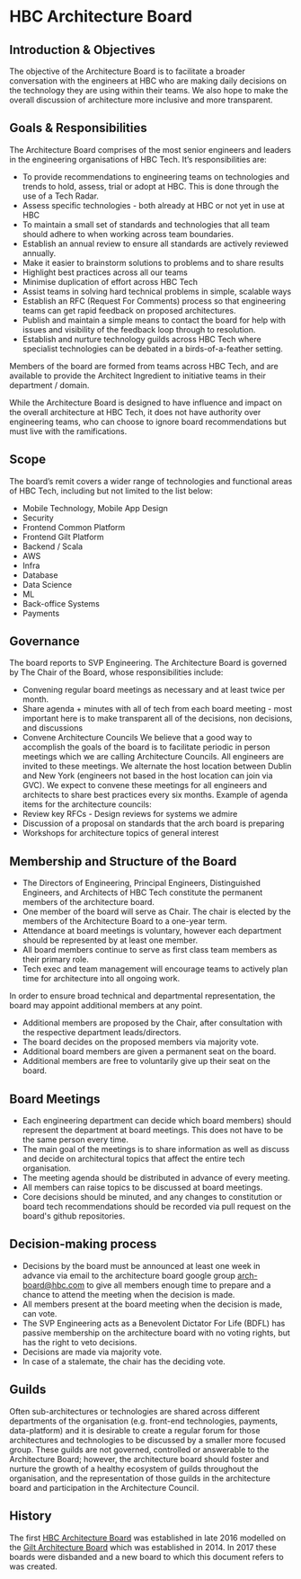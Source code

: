 # HBC Architecture Board

## Introduction & Objectives

The objective of the Architecture Board is to facilitate a broader conversation with the engineers at HBC who are making daily decisions on the technology they are using within their teams. We also hope to make the overall discussion of architecture more inclusive and more transparent.

## Goals & Responsibilities

The Architecture Board comprises of the most senior engineers and leaders in the engineering organisations of HBC Tech. It’s responsibilities are:

* To provide recommendations to engineering teams on technologies and trends to hold, assess, trial or adopt at HBC. This is done through the use of a Tech Radar.
* Assess specific technologies - both already at HBC or not yet in use at HBC
* To maintain a small set of standards and technologies that all team should adhere to when working across team boundaries.
* Establish an annual review to ensure all standards are actively reviewed annually.
* Make it easier to brainstorm solutions to problems and to share results
* Highlight best practices across all our teams
* Minimise duplication of effort across HBC Tech
* Assist teams in solving hard technical problems in simple, scalable ways
* Establish an RFC (Request For Comments) process so that engineering teams can get rapid feedback on proposed architectures.
* Publish and maintain a simple means to contact the board for help with issues and visibility of the feedback loop through to resolution.
* Establish and nurture technology guilds across HBC Tech where specialist technologies can be debated in a birds-of-a-feather setting.

Members of the board are formed from teams across HBC Tech, and are available to provide the Architect Ingredient to initiative teams in their department / domain.

While the Architecture Board is designed to have influence and impact on the overall architecture at HBC Tech, it does not have authority over engineering teams, who can choose to ignore board recommendations but must live with the ramifications.

## Scope

The board’s remit covers a wider range of technologies and functional areas of HBC Tech, including but not limited to the list below:

* Mobile Technology, Mobile App Design
* Security
* Frontend Common Platform
* Frontend Gilt Platform
* Backend / Scala
* AWS
* Infra
* Database
* Data Science
* ML
* Back-office Systems
* Payments

## Governance

The board reports to SVP Engineering. The Architecture Board is governed by The Chair of the Board, whose responsibilities include:

* Convening regular board meetings as necessary and at least twice per month.
* Share agenda + minutes with all of tech from each board meeting - most important here is to make transparent all of the decisions, non decisions, and discussions
* Convene Architecture Councils We believe that a good way to accomplish the goals of the board is to facilitate periodic in person meetings which we are calling Architecture Councils. All engineers are invited to these meetings. We alternate the host location between Dublin and New York (engineers not based in the host location can join via GVC). We expect to convene these meetings for all engineers and architects to share best practices every six months. Example of agenda items for the architecture councils:
* Review key RFCs - Design reviews for systems we admire
* Discussion of a proposal on standards that the arch board is preparing
* Workshops for architecture topics of general interest

## Membership and Structure of the Board

* The Directors of Engineering, Principal Engineers, Distinguished Engineers, and Architects of HBC Tech constitute the permanent members of the architecture board.
* One member of the board will serve as Chair. The chair is elected by the members of the Architecture Board to a one-year term.
* Attendance at board meetings is voluntary, however each department should be represented by at least one member.
* All board members continue to serve as first class team members as their primary role.
* Tech exec and team management will encourage teams to actively plan time for architecture into all ongoing work.

In order to ensure broad technical and departmental representation, the board may appoint additional members at any point.

* Additional members are proposed by the Chair, after consultation with the respective department leads/directors.
* The board decides on the proposed members via majority vote.
* Additional board members are given a permanent seat on the board.
* Additional members are free to voluntarily give up their seat on the board.

## Board Meetings

* Each engineering department can decide which board members) should represent the department at board meetings. This does not have to be the same person every time.
* The main goal of the meetings is to share information as well as discuss and decide on architectural topics that affect the entire tech organisation.
* The meeting agenda should be distributed in advance of every meeting.
* All members can raise topics to be discussed at board meetings.
* Core decisions should be minuted, and any changes to constitution or board tech recommendations should be recorded via pull request on the board's github repositories.

## Decision-making process

* Decisions by the board must be announced at least one week in advance via email to the architecture board google group arch-board@hbc.com to give all members enough time to prepare and a chance to attend the meeting when the decision is made.
* All members present at the board meeting when the decision is made, can vote.
* The SVP Engineering acts as a Benevolent Dictator For Life (BDFL) has passive membership on the architecture board with no voting rights, but has the right to veto decisions.
* Decisions are made via majority vote.
* In case of a stalemate, the chair has the deciding vote.

## Guilds

Often sub-architectures or technologies are shared across different departments of the organisation (e.g. front-end technologies, payments, data-platform) and it is desirable to create a regular forum for those architectures and technologies to be discussed by a smaller more focused group. These guilds are not governed, controlled or answerable to the Architecture Board; however, the architecture board should foster and nurture the growth of a healthy ecosystem of guilds throughout the organisation, and the representation of those guilds in the architecture board and participation in the Architecture Council.

## History

The first [HBC Architecture Board](https://github.com/saksdirect/architecture-board)  was established in late 2016 modelled on the [Gilt Architecture Board](https://github.com/gilt/arch-board) which was established in 2014. In 2017 these boards were disbanded and a new board to which this document refers to was created.
